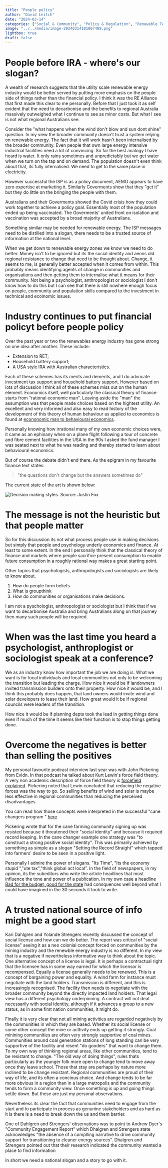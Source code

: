 ```yaml
---
title: "People policy"
author: "David Leitch"
date: "2024-03-14"
categories: ["Social & Community", "Policy & Regulation", "Renewable Technology"]
image: "../../media/image-20240314101807489.png"
lightbox: true
draft: false
---
```




# People before IRA - where's our slogan?

A wealth of research suggests that the utility scale renewable energy industry would be better served by putting more emphasis on the people side of things rather than the financial policy. I think it was the RE Alliance that first made this clear to me personally. Before that I just took it as self evident that the need to decarbonise and the benefits to regional Australia massively outweighed what I continue to see as minor costs. But what I see is not what regional Australians see. 

Consider the "what happens when the wind don't blow and sun dont shine" question. In my view the broader community doesn't trust a system relying on renewable energy. The fact that it will work hasn't been internalised by the broader community. Even people that own large energy intensive industrial facilities need a lot of convincing. So far the best analogy I have heard is water. It only rains sometimes and unpredictably but we get water when we turn on the tap and on demand. The population doesn't even think about that, its fully internalised. We need to get to the same place in electricity.

However successful the ISP is as a policy document, AEMO appears to have zero expertise at marketing it. Similarly Goverments show that they "get it" but they do little on the bringing the people with them.

Australians and their Goverments showed the Covid crisis how they could work together to achieve a policy goal. Essentially most of the population ended up being vaccinated. The Goverments' united front on isolation and vaccination was accepted by a broad majority of Australians.  

Something similar may be needed for renewable energy. The ISP messages need to be distilled into a slogan, there needs to be a trusted source of information at the national level.

When we get down to renewable energy zones we know we need to do better. Money isn't to be ignored but its the social identity and aeons old regional resistance to change that need to be thought about. Change, it seems to me, is generally better accepted when it comes from within. This probably means identifying agents of change in communities and organisations and then getting them to internalise what it means for their community. Not being a psychologist, anthropologist or sociologist I don't know how to do this but I can see that there is still nowhere enough focus on people, community and population skills compared to the investment in technical and ecoinomic issues.

# Industry continues to put financial policyt before people policy



Over the past year or two the renewables energy industry has gone strong on one idea after another. These include:

- Extension to RET;
- Household battery support;
- A USA style IRA with Australian characteristics.

Each of these schemes has its merits and demerits, and I do advocate investment tax support and household battery support. However based on lots of discussion I think all of these schemes miss out on the human element. Economics itself, well particularly the classical theory of finance starts from "rational economic man". Leaving aside the "man" the assumption was that people made choices based on the hightest utility. An excellent and very informed and also easy to read history of the development of this theory of human behaviour as applied to economics  is found at [econonomic man to behavioural economics](https://hbr.org/2015/05/from-economic-man-to-behavioral-economics).

Personally knowing how irrational many of my own economic choices were, it came as an ephinany when on a plane flight following a tour of concrete and fibre cement facilities in the USA in the 90s  I asked the fund manager I was seated next to what he was reading and thereby started to learn about behavioural economics.

But of course the debate didn't end there. As the epigram in my favourite finance text states:

> "the questions don't change but the answers sometimes do"

The current state of the art is shown below:

![Decision making styles. Source: Justin Fox](../../media/image-20240314101807489.png)

# The message is not the heuristic but that people matter

So for this discussion its not what process people use in making decisions but simply that people and psychology underly economics and finance. At least to some extent. In the end I personally think that the classical theory of finance and markets where people sacrifice present consumption to enable future consumption in a roughly rational way makes a great starting point. 

Other topics that psychologists, anthropologists and sociologists are likely to know about.

1. How do people form beliefs. 
2. What is groupthink
3. How do communities or organisations make decisions.

I am not a pyschologist, anthropologist or sociologist but I think that if we want to decarbonise Australia and bring Australians along on that journey then many such people will be required.

# When was the last time you heard a psychologist, anthroplogist or sociologist speak at a conference?

We as an industry know how important the job we are doing is. What we want is for local  individuals and local communities not only to be welcoming  the transition  but leading the charge. How nice it would be if landowners invited transmission builders onto their property. How nice it would be, and I think this probably does happen, that land owners would invite wind and solar developers to lease their land. How great would it be if regional councils were leaders of the transition. 

How nice it would be if planning depts took the lead in getting things done even if much of the time it seems like their function is to stop things getting done.

# Overcome the negatives is better than selling the positives

My personal favourite podcast interview last year was with John Pickering from Evidn. In that podcast he talked about Kurt Lewin's force field theory. A very non academic description of force field theory is [forcefield explained](https://www.mindtools.com/a23ewmr/force-field-analysis).  Pickering noted that Lewin concluded that reducing the negative forces was the way to go. So selling benefits of wind and solar is maybe less effective in regional communities than reducing the perceived disadvantages.

You can read how those concepts were interpreted in the successful "cane changers program " [here](https://behavioralscientist.org/nudges-alone-wont-save-nemo-conservation-in-the-great-barrier-reef/)

Pickering wrote that for the cane farming community  signing up was resisted because it threatened their "social identity" and because it required record keeping.  In the cane changer example one strategy was "to construct a strong positive social identity". This was primarily achieved by something as simple as a slogan "Setting the Record Straight" which tapped into farmers' desire to be seen in a positive light.

Personally I admire the power of  slogans.  "Its Time", "Its the economy stupid ","ute tax","think global act local". In the field of newspapers, in my opinion, its the subeditors who write the article headlines that most influence the tone and power of a publication. In my own case a headline [Bad for the budget, good for the state](https://www.afr.com/companies/energy/ubs-revises-damaging-nsw-power-sale-critique-20150317-1m1gyc) had consquences well beyond what I could have imagined in the 30 seconds it took to write.

# A trusted national source of info might  be a good start

Kari Dahlgren and Yolande Strengers recently discussed the concept of social license and how can we do better. The report was critical  of "social license" seeing it as a neo colonial concept forced on  communities by the mining industry and the renewble energy industry is no different. In my view that is a  negative if nevertheless informative way to think about the topic.   One alternative concept of a license is legal. It is perhaps a contractual right that the licensee has in some way earned for which the licensor is recompensed. Equally a license generally needs to be renewed. This is a concept of bargaining power and equality. A wind farm for instance must negotiate with the land holders. Transmission is different, and this is increasingly recognised. The facility then needs to negotiate with the broader community beyond the directly impacted land holders. That legal view has a different psychology underpinning. A  contract will not deal necessarily with social identity, although if it advances a group to a new status, as in some first nation communities, it might do.  

Finally it is very clear that not all mining activities are regarded negatively by the communities in which they are based. Whether its social license or some other concept the mine or acttivity ends up getting it strongly.  Coal minining communities are often very strongly supportive of coal mines. Communities around coal generation stations of long standing can be very supportive of the facility and resent "do gooders" that want to change them. To my own way of thinking regional areas, like other communities, tend to be resistant to change. "The old way of doing things", rules thats particularly as the younger folk more open to change tend to move away once they leave school. Those that stay are perhaps by nature more inclined to be change resistant. Regional communities are proud of their way of life, and its often a concious choice.  And change tends to be far more obvious in a region than in a large metropolis and the community tends to form a community view. Once something is up and going things settle down. But these are just my personal observations.

Nevertheless its clear the fact that communities need to engage from the start and to participate in process as genunine stakeholders and as hard as it is there is a need to break down the us and them barrier.

One of Dahlgren and Strengers' observations was to point to Andrew Dyer's "Community Engagement Report" which Dhalgren and Strengers state acknowledges "the absence of a complling narrative to drive community support for transitioning to cleaner energy sources". Dhalgren and Strengers pointed out that their research indicated the community wanted a place to find information

In short we need a national slogan and a story to go with it.